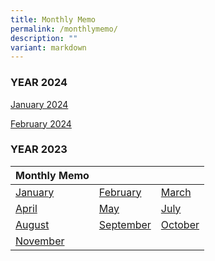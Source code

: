 ```yaml
---
title: Monthly Memo
permalink: /monthlymemo/
description: ""
variant: markdown
---
```

### YEAR 2024

[January 2024](/files/Monthly%20Memo/January_Memo_2024.pdf)

[February 2024](/files/Monthly%20Memo/February_Memo_2024.pdf)







### YEAR 2023

| Monthly Memo |  |  |  
| :--- | :--- | :--- |  
| [January](/files/Monthly%20Memo/Janmemo2023.pdf) | [February](/files/Monthly%20Memo/Febmemo2023.pdf) | [March](/files/Monthly%20Memo/Marchmemo2023.pdf) |  
| [April](/files/Monthly%20Memo/aprilmemo.pdf) | [May](/files/Monthly%20Memo/maymemo2023.pdf) | [July](/files/Monthly%20Memo/july%20memo.pdf) |
| [August](/files/Monthly%20Memo/august%20kcs%20memo.pdf) | [September](/files/Monthly%20Memo/septembermemo.pdf) | [October](/files/Monthly%20Memo/octobermemo2023.pdf) |
| [November](/files/Monthly%20Memo/novembermemo2023.pdf) |  |  |